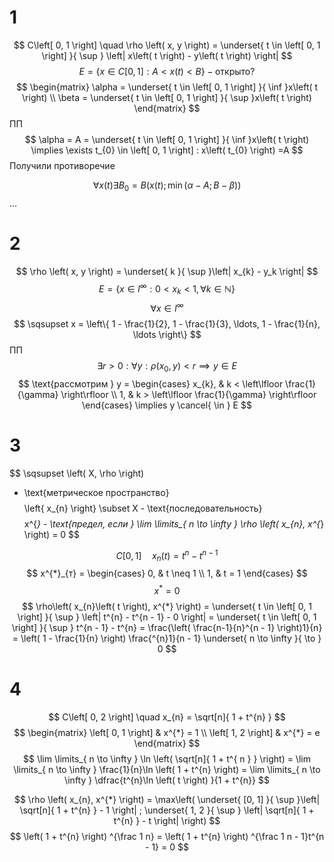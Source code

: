 # 1
$$
C\left[ 0, 1 \right]  \quad \rho \left( x, y \right)  = \underset{ t \in \left[ 0, 1 \right]  }{ \sup } \left| x\left( t \right) - y\left( t \right)  \right|
$$
$$
E = \left\{ x \in C\left[ 0, 1 \right] : A < x\left( t \right) < B \right\} - \text{открыто?}
$$
$$
\begin{matrix}
\alpha = \underset{ t \in \left[ 0, 1 \right] }{ \inf }x\left( t \right)  \\
\beta = \underset{ t \in \left[ 0, 1 \right] }{ \sup }x\left( t \right) 
\end{matrix}
$$
ПП
$$
\alpha = A = \underset{ t \in \left[ 0, 1 \right]  }{ \inf }x\left( t \right)  \implies \exists t_{0} \in \left[ 0, 1 \right] : x\left( t_{0} \right) =A
$$
Получили противоречие

$$
\forall x\left( t \right) \exists B_{0} = B\left( x\left( t \right) ; \min\left( \alpha - A; B - \beta \right)  \right) 
$$
...
# 2
$$
\rho \left( x, y \right) = \underset{ k }{ \sup }\left| x_{k} - y_k \right| 
$$
$$
E = \left\{ x \in l^{\infty}: 0 < x_{k} < 1, \forall k \in \mathbb{N} \right\} 
$$
$$
\forall x \in l^{\infty}
$$
$$
\sqsupset  x = \left\{ 1 - \frac{1}{2}, 1 - \frac{1}{3}, \ldots, 1 - \frac{1}{n}, \ldots \right\}
$$
ПП
$$
\exists r > 0: \forall y: \rho \left( x_{0}, y \right) < r \implies y \in E
$$
$$
\text{рассмотрим } y = \begin{cases}
x_{k}, & k < \left\lfloor  \frac{1}{\gamma}  \right\rfloor  \\
1, & k > \left\lfloor  \frac{1}{\gamma}  \right\rfloor 
\end{cases} \implies y \cancel{ \in } E
$$

# 3
$$
\sqsupset  \left( X, \rho \right)
 - \text{метрическое пространство}
$$
$$
\left\{ x_{n} \right\}  \subset X - \text{последовательность}
$$
$$
x^{*} - \text{предел, если } \lim \limits_{ n \to \infty } \rho \left( x_{n}, x^{*} \right) = 0 
$$

$$
C\left[ 0, 1 \right]  \quad x_{n}\left( t \right) = t^{n} - t^{n - 1}  
$$
$$
x^{*}_{т} = \begin{cases}
0, & t \neq 1 \\
1, & t = 1
\end{cases}
$$
$$
x^{*} = 0
$$
$$
\rho\left( x_{n}\left( t \right), x^{*}  \right) = \underset{ t \in \left[ 0, 1 \right]  }{ \sup } \left| t^{n} - t^{n - 1} - 0 \right| = \underset{ t \in \left[ 0, 1 \right]  }{ \sup } t^{n - 1} - t^{n} = \frac{\left( \frac{n-1}{n}^{n - 1} \right)1}{n} = \left( 1 - \frac{1}{n} \right) \frac{^{n}1}{n - 1} \underset{  n \to \infty }{ \to } 0 
$$
# 4
$$
C\left[ 0, 2 \right] \quad x_{n} = \sqrt[n]{ 1 + t^{n} }
$$
$$
\begin{matrix}
\left[ 0, 1 \right]  & x^{*} = 1 \\
\left[ 1, 2 \right]  & x^{*} = е
\end{matrix} 
$$
$$
\lim \limits_{ n \to \infty } \ln \left( \sqrt[n]{ 1 + t^{ n } } \right) = \lim \limits_{ n \to \infty } \frac{1}{n}\ln \left( 1 + t^{n} \right) = \lim \limits_{ n \to \infty } \dfrac{t^{n}\ln \left( t \right) }{1 + t^{n}}
$$

$$
\rho \left( x_{n}, x^{*} \right) = \max\left( \underset{ [0, 1] }{ \sup }\left| \sqrt[n]{ 1 + t^{n} } - 1 \right| ; \underset{ 1, 2 }{ \sup } \left| \sqrt[n]{ 1 + t^{n} } - t \right|  \right) 
$$
$$
\left( 1 + t^{n} \right) ^{\frac 1 n} = \left( 1 + t^{n} \right) ^{\frac 1 n - 1}t^{n - 1} = 0
$$
